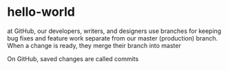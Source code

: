 # hello-world
at GitHub, our developers, writers, and designers use branches for keeping bug fixes and feature work separate from our master (production) branch. When a change is ready, they merge their branch into master

On GitHub, saved changes are called commits
